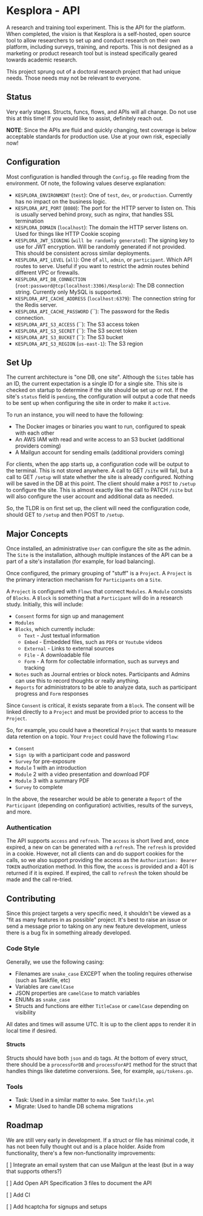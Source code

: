 # Kesplora - API

A research and training tool experiment. This is the API for the platform. When completed, the vision is that Kesplora is a self-hosted, open source tool to allow researchers to set up and conduct research on their own platform, including surveys, training, and reports. This is not designed as a marketing or product research tool but is instead specifically geared towards academic research.

This project sprung out of a doctoral research project that had unique needs. Those needs may not be relevant to everyone.

## Status

Very early stages. Structs, funcs, flows, and APIs will all change. Do not use this at this time! If you would like to assist, definitely reach out.

**NOTE**: Since the APIs are fluid and quickly changing, test coverage is below acceptable standards for production use. Use at your own risk, especially now!

## Configuration

Most configuration is handled through the `Config.go` file reading from the environment. Of note, the following values deserve explanation:

- `KESPLORA_ENVIRONMENT` (`test`): One of `test`, `dev`, or `production`. Currently has no impact on the business logic.
- `KESPLORA_API_PORT` (`8080`): The port for the HTTP server to listen on. This is usually served behind proxy, such as nginx, that handles SSL termination
- `KESPLORA_DOMAIN` (`localhost`): The domain the HTTP server listens on. Used for things like HTTP Cookie scoping
- `KESPLORA_JWT_SIGNING` (`will be randomly generated`): The signing key to use for JWT encryption. Will be randomly generated if not provided. This should be consistent across similar deployments.
- `KESPLORA_API_LEVEL` (`all`): One of `all`, `admin`, or `participant`. Which API routes to serve. Useful if you want to restrict the admin routes behind different VPC or firewalls.
- `KESPLORA_API_DB_CONNECTION` (`root:password@tcp(localhost:3306)/Kesplora`): The DB connection string. Currently only MySQL is supported.
- `KESPLORA_API_CACHE_ADDRESS` (`localhost:6379`): The connection string for the Redis server.
- `KESPLORA_API_CACHE_PASSWORD` (``): The password for the Redis connection.
- `KESPLORA_API_S3_ACCESS` (``): The S3 access token
- `KESPLORA_API_S3_SECRET` (``): The S3 secret token
- `KESPLORA_API_S3_BUCKET` (``): The S3 bucket
- `KESPLORA_API_S3_REGION` (`us-east-1`): The S3 region

## Set Up

The current architecture is "one DB, one site". Although the `Sites` table has an ID, the current expectation is a single ID for a single site. This site is checked on startup to determine if the site should be set up or not. If the site's `status` field is `pending`, the configuration will output a code that needs to be sent up when configuring the site in order to make it `active`.

To run an instance, you will need to have the following:

- The Docker images or binaries you want to run, configured to speak with each other
- An AWS IAM with read and write access to an S3 bucket (additional providers coming)
- A Mailgun account for sending emails (additional providers coming)

For clients, when the app starts up, a configuration code will be output to the terminal. This is not stored anywhere. A call to GET `/site` will fail, but a call to GET `/setup` will state whether the site is already configured. Nothing will be saved in the DB at this point. The client should make a `POST` to `/setup` to configure the site. This is almost exactly like the call to PATCH `/site` but will also configure the user account and additional data as needed.

So, the TLDR is on first set up, the client will need the configuration code, should GET to `/setup` and then POST to `/setup`.

## Major Concepts

Once installed, an administrative `User` can configure the site as the admin. The `Site` is the installation, although multiple instances of the API can be a part of a site's installation (for example, for load balancing).

Once configured, the primary grouping of "stuff" is a `Project`. A `Project` is the primary interaction mechanism for `Participants` on a `Site`.

A `Project` is configured with `Flows` that connect `Modules`. A `Module` consists of `Blocks`. A `Block` is something that a `Participant` will do in a research study. Initially, this will include:

- `Consent` forms for sign up and management
- `Modules`
- `Blocks`, which currently include:
  - `Text` - Just textual information
  - `Embed` - Embedded files, such as `PDF`s or `Youtube` videos
  - `External` - Links to external sources
  - `File` - A downloadable file
  - `Form` - A form for collectable information, such as surveys and tracking
- `Notes` such as Journal entries or block notes. Participants and Admins can use this to record thoughts or really anything.
- `Reports` for administrators to be able to analyze data, such as participant progress and `Form` responses

Since `Consent` is critical, it exists separate from a `Block`. The consent will be linked directly to a `Project` and must be provided prior to access to the `Project`.

So, for example, you could have a theoretical `Project` that wants to measure data retention on a topic. Your `Project` could have the following `Flow`:

- `Consent`
- `Sign Up` with a participant code and password
- `Survey` for pre-exposure
- `Module` 1 with an introduction
- `Module` 2 with a video presentation and download PDF
- `Module` 3 with a summary PDF
- `Survey` to complete

In the above, the researcher would be able to generate a `Report` of the `Participant` (depending on configuration) activities, results of the surveys, and more.

### Authentication

The API supports `access` and `refresh`. The `access` is short lived and, once expired, a new on can be generated with a `refresh`. The `refresh` is provided in a cookie. However, not all clients can and do support cookies for the calls, so we also support providing the access as the `Authorization: Bearer TOKEN` authorization method. In this flow, the `access` is provided and a 401 is returned if it is expired. If expired, the call to `refresh` the token should be made and the call re-tried.

## Contributing

Since this project targets a very specific need, it shouldn't be viewed as a "fit as many features in as possible" project. It's best to raise an issue or send a message prior to taking on any new feature development, unless there is a bug fix in something already developed.

### Code Style

Generally, we use the following casing:

- Filenames are `snake_case` EXCEPT when the tooling requires otherwise (such as Taskfile, etc)
- Variables are `camelCase`
- JSON properties are `camelCase` to match variables
- ENUMs as `snake_case`
- Structs and functions are either `TitleCase` or `camelCase` depending on visibility

All dates and times will assume UTC. It is up to the client apps to render it in local time if desired.

#### Structs

Structs should have both `json` and `db` tags. At the bottom of every struct, there should be a `processForDB` and `processForAPI` method for the struct that handles things like datetime conversions. See, for example, `api/tokens.go`.

### Tools

- Task: Used in a similar matter to `make`. See `Taskfile.yml`
- Migrate: Used to handle DB schema migrations

## Roadmap

We are still very early in development. If a struct or file has minimal code, it has not been fully thought out and is a place holder. Aside from functionality, there's a few non-functionality improvements:

[ ] Integrate an email system that can use Mailgun at the least (but in a way that supports others?)

[ ] Add Open API Specification 3 files to document the API

[ ] Add CI

[ ] Add hcaptcha for signups and setups
